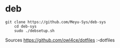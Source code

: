 # deb
    git clone https://github.com/Meyu-Sys/deb-sys
		cd deb-sys
		sudo ./debsetup.sh
	
Sources
https://github.com/owl4ce/dotfiles :-dotfiles
